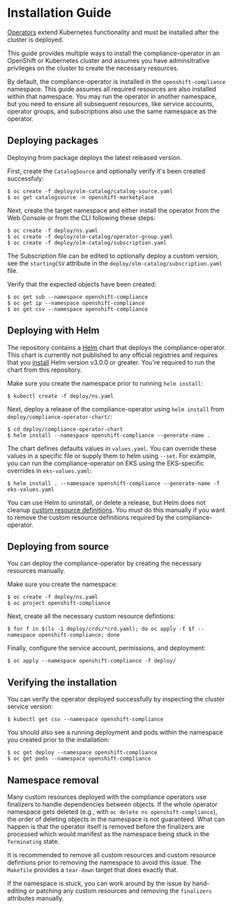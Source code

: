 # Installation Guide

[Operators](https://kubernetes.io/docs/concepts/extend-kubernetes/operator/)
extend Kubernetes functionality and must be installed after the cluster is
deployed.

This guide provides multiple ways to install the compliance-operator in an
OpenShift or Kubernetes cluster and assumes you have adminsitrative privileges
on the cluster to create the necessary resources.

By default, the compliance-operator is installed in the `openshift-compliance`
namespace. This guide assumes all required resources are also installed within
that namespace. You may run the operator in another namespace, but you need to
ensure all subsequent resources, like service accounts, operator groups, and
subscriptions also use the same namespace as the operator.

## Deploying packages

Deploying from package deploys the latest released version.

First, create the `CatalogSource` and optionally verify it's been created
successfuly:

```
$ oc create -f deploy/olm-catalog/catalog-source.yaml
$ oc get catalogsource -n openshift-marketplace
```

Next, create the target namespace and either install the operator from the Web
Console or from the CLI following these steps:

```
$ oc create -f deploy/ns.yaml
$ oc create -f deploy/olm-catalog/operator-group.yaml
$ oc create -f deploy/olm-catalog/subscription.yaml
```

The Subscription file can be edited to optionally deploy a custom version,
see the `startingCSV` attribute in the `deploy/olm-catalog/subscription.yaml`
file.

Verify that the expected objects have been created:

```
$ oc get sub --namespace openshift-compliance
$ oc get ip --namespace openshift-compliance
$ oc get csv --namespace openshift-compliance
```


## Deploying with Helm

The repository contains a [Helm](https://helm.sh/) chart that deploys the
compliance-operator. This chart is currently not published to any official
registries and requires that you [install](https://helm.sh/docs/intro/install/)
Helm version v3.0.0 or greater. You're required to run the chart from this
repository.

Make sure you create the namespace prior to running `helm install`:

```
$ kubectl create -f deploy/ns.yaml
```

Next, deploy a release of the compliance-operator using `helm install` from
`deploy/compliance-operator-chart/`:

```
$ cd deploy/compliance-operator-chart
$ helm install --namespace openshift-compliance --generate-name .
```

The chart defines defaults values in `values.yaml`. You can override these
values in a specific file or supply them to helm using `--set`. For example,
you can run the compliance-operator on EKS using the EKS-specific overrides in
`eks-values.yaml`:

```
$ helm install . --namespace openshift-compliance --generate-name -f eks-values.yaml
```

You can use Helm to uninstall, or delete a release, but Helm does not cleanup
[custom resource
definitions](https://helm.sh/docs/chart_best_practices/custom_resource_definitions/#helm).
You must do this manually if you want to remove the custom resource definitions
required by the compliance-operator.

## Deploying from source

You can deploy the compliance-operator by creating the necessary resources
manually.

Make sure you create the namespace:

```
$ oc create -f deploy/ns.yaml
$ oc project openshift-compliance
```

Next, create all the necessary custom resource defintions:

```
$ for f in $(ls -1 deploy/crds/*crd.yaml); do oc apply -f $f --namespace openshift-compliance; done
```

Finally, configure the service account, permissions, and deployment:

```
$ oc apply --namespace openshift-compliance -f deploy/
```

## Verifying the installation

You can verify the operator deployed successfully by inspecting the cluster service version:

```
$ kubectl get csv --namespace openshift-compliance
```

You should also see a running deployment and pods within the namespace you
created prior to the installation:

```
$ oc get deploy --namespace openshift-compliance
$ oc get pods --namespace openshift-compliance
```

## Namespace removal

Many custom resources deployed with the compliance operators use finalizers
to handle dependencies between objects. If the whole operator namespace gets
deleted (e.g., with `oc delete ns openshift-compliance`), the order of deleting
objects in the namespace is not guaranteed. What can happen is that the
operator itself is removed before the finalizers are processed which would
manifest as the namespace being stuck in the `Terminating` state.

It is recommended to remove all custom resources and custom resource defintions
prior to removing the namespace to avoid this issue. The `Makefile` provides a
`tear-down` target that does exactly that.

If the namespace is stuck, you can work around by the issue by hand-editing or
patching any custom resources and removing the `finalizers` attributes
manually.
